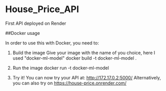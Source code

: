 # House_Price_API
First API deployed on Render

##Docker usage

In order to use this with Docker, you need to:
1. Build the image
Give your image with the name of you choice, here I used "docker-ml-model"
docker build -t docker-ml-model .

2. Run the image
docker run -t docker-ml-model

3. Try it!
You can now try your API at: http://172.17.0.2:5000/
Alternatively, you can also try on https://house-price.onrender.com/
